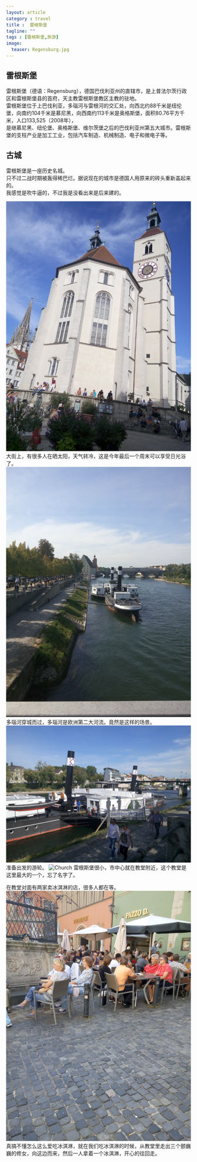 ```yaml
---
layout: article
category : travel
title :  雷根斯堡
tagline: ""
tags : [雷根斯堡,旅游]
image:
  teaser: Regensburg.jpg
---
```


## 雷根斯堡
<span>雷根斯堡（德语：Regensburg），德国巴伐利亚州的直辖市，是上普法尔茨行政区和雷根斯堡县的首府，天主教雷根斯堡教区主教的驻地。 <br/>
雷根斯堡位于上巴伐利亚，多瑙河与雷根河的交汇处，向西北约88千米是纽伦堡，向南约104千米是慕尼黑，向西南约113千米是奥格斯堡，面积80.76平方千米，人口133,525（2008年），<br/>
是继慕尼黑、纽伦堡、奥格斯堡、维尔茨堡之后的巴伐利亚州第五大城市。雷根斯堡的支柱产业是加工工业，包括汽车制造、机械制造、电子和微电子等。</span>


## 古城
雷根斯堡是一座历史名城。<br/>
只不过二战时期被轰得稀巴烂。据说现在的城市是德国人用原来的砖头重新盖起来的。<br/>
我感觉是吹牛逼的，不过我是没看出来是后来建的。<br/>

<img src="/images/Regensburg/Sunshine.jpg" class="needStretch" alt="Sunshine" title="Sunshine"/>
大街上，有很多人在晒太阳，天气转冷，这是今年最后一个周末可以享受日光浴了。

<img src="/images/Regensburg/Donau.jpg" class="needStretch" alt="Donau" title="Donau"/>
多瑙河穿城而过，多瑙河是欧洲第二大河流。竟然是这样的场景。
<img src="/images/Regensburg/ShipOnDonau.jpg" class="needStretch" alt="ShipOnDonau" title="ShipOnDonau"/>
准备出发的游轮。


<img src="/images/Regensburg/Church.jpg" class="needStretch" alt="Church" title="Church"/>
雷根斯堡很小，市中心就在教堂附近，这个教堂是这里最大的一个，忘了名字了。

在教堂对面有两家卖冰淇淋的店，很多人都在等。
<img src="/images/Regensburg/WaitIceCream.jpg" class="needStretch" alt="WaitIceCream" title="WaitIceCream"/>
真搞不懂怎么这么爱吃冰淇淋，就在我们吃冰淇淋的时候，从教堂里走出三个颤巍巍的修女，向这边而来，然后一人拿着一个冰淇淋，开心的往回走。





